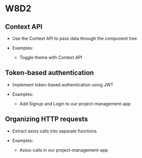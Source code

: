 # W8D2

## Context API

- Use the Context API to pass data through the component tree

- Examples:
  - Toggle theme with Context API

## Token-based authentication

- Implement token-based authentication using JWT

- Examples:
  - Add Signup and Login to our project-management-app

## Organizing HTTP requests

- Extract axios calls into separate functions

- Examples:
  - Axios-calls in our project-management-app




